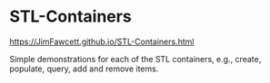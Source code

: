 # STL-Containers

https://JimFawcett.github.io/STL-Containers.html

Simple demonstrations for each of the STL containers, e.g., create, populate, query, add and remove items.

